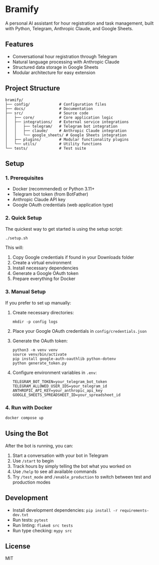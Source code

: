 # Bramify

A personal AI assistant for hour registration and task management, built with Python, Telegram, Anthropic Claude, and Google Sheets.

## Features

- Conversational hour registration through Telegram
- Natural language processing with Anthropic Claude
- Structured data storage in Google Sheets
- Modular architecture for easy extension

## Project Structure

```
bramify/
├── config/             # Configuration files
├── docs/               # Documentation
├── src/                # Source code
│   ├── core/           # Core application logic
│   ├── integrations/   # External service integrations
│   │   ├── telegram/   # Telegram bot integration
│   │   ├── claude/     # Anthropic Claude integration
│   │   └── google_sheets/ # Google Sheets integration
│   ├── plugins/        # Modular functionality plugins
│   └── utils/          # Utility functions
└── tests/              # Test suite
```

## Setup

### 1. Prerequisites

- Docker (recommended) or Python 3.11+
- Telegram bot token (from BotFather)
- Anthropic Claude API key
- Google OAuth credentials (web application type)

### 2. Quick Setup

The quickest way to get started is using the setup script:

```bash
./setup.sh
```

This will:
1. Copy Google credentials if found in your Downloads folder
2. Create a virtual environment
3. Install necessary dependencies
4. Generate a Google OAuth token
5. Prepare everything for Docker

### 3. Manual Setup

If you prefer to set up manually:

1. Create necessary directories:
   ```
   mkdir -p config logs
   ```

2. Place your Google OAuth credentials in `config/credentials.json`

3. Generate the OAuth token:
   ```
   python3 -m venv venv
   source venv/bin/activate
   pip install google-auth-oauthlib python-dotenv
   python generate_token.py
   ```

4. Configure environment variables in `.env`:
   ```
   TELEGRAM_BOT_TOKEN=your_telegram_bot_token
   TELEGRAM_ALLOWED_USER_IDS=your_telegram_id
   ANTHROPIC_API_KEY=your_anthropic_api_key
   GOOGLE_SHEETS_SPREADSHEET_ID=your_spreadsheet_id
   ```

### 4. Run with Docker

```bash
docker compose up
```

## Using the Bot

After the bot is running, you can:

1. Start a conversation with your bot in Telegram
2. Use `/start` to begin
3. Track hours by simply telling the bot what you worked on
4. Use `/help` to see all available commands
5. Try `/test_mode` and `/enable_production` to switch between test and production modes

## Development

- Install development dependencies: `pip install -r requirements-dev.txt`
- Run tests: `pytest`
- Run linting: `flake8 src tests`
- Run type checking: `mypy src`

## License

MIT